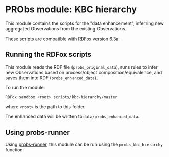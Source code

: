 # PRObs module: KBC hierarchy

This module contains the scripts for the "data enhancement", inferring new aggregated Observations from the existing Observations.

These scripts are compatible with [RDFox](https://www.oxfordsemantic.tech) version 6.3a.

## Running the RDFox scripts

This module reads the RDF file (`probs_original_data`), runs rules to infer new Observations based on process/object composition/equivalence, and saves them into RDF (`probs_enhanced_data`).

To run the module:

```sh
RDFox sandbox <root> scripts/kbc-hierarchy/master
```

where `<root>` is the path to this folder.

The enhanced data will be written to `data/probs_enhanced_data`.

## Using probs-runner

Using [probs-runner](https://github.com/probs-lab/probs-runner), this module can be run using the `probs_kbc_hierarchy` function.
